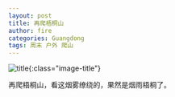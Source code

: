 ```yaml
---
layout: post
title: 再爬梧桐山
author: fire
categories: Guangdong 
tags: 周末 户外 爬山
---
```


![title](https://image.sideproject.cn/titlex/title_020.jpg){:class="image-title"}

再爬梧桐山，看这烟雾缭绕的，果然是烟雨梧桐了。

